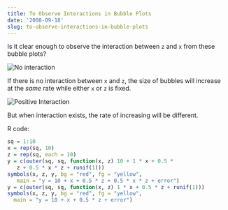 ```yaml
---
title: To Observe Interactions in Bubble Plots
date: '2008-09-18'
slug: to-observe-interactions-in-bubble-plots
---
```


Is it clear enough to observe the interaction between `z` and `x` from these bubble plots?

![No interaction](https://db.yihui.org/imgur/Mv8F4.png)

If there is no interaction between `x` and `z`, the size of bubbles will increase at the _same_ rate while either `x` or `z` is fixed.

![Positive Interaction](https://db.yihui.org/imgur/FzsUH.png)

But when interaction exists, the rate of increasing will be different.

R code:

```r 
sq = 1:10
x = rep(sq, 10)
z = rep(sq, each = 10)
y = c(outer(sq, sq, function(x, z) 10 + 1 * x + 0.5 *
   z + 0.5 * x * z + runif(1)))
symbols(x, z, y, bg = "red", fg = "yellow",
   main = "y = 10 + x + 0.5 * z + 0.5 * x * z + error")
y = c(outer(sq, sq, function(x, z) 1 * x + 0.5 * z + runif(1)))
symbols(x, z, y, bg = "red", fg = "yellow",
  main = "y = 10 + x + 0.5 * z + error")
```

